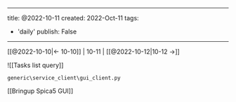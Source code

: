 
---
title: @2022-10-11
created: 2022-Oct-11
tags:
  - 'daily'
publish: False
---

[[@2022-10-10|<- 10-10]] | 10-11 | [[@2022-10-12|10-12 ->]]

![[Tasks list query]]

`generic\service_client\gui_client.py`

[[Bringup Spica5 GUI]]
